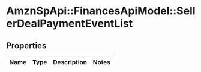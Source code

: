 # AmznSpApi::FinancesApiModel::SellerDealPaymentEventList

## Properties
Name | Type | Description | Notes
------------ | ------------- | ------------- | -------------

